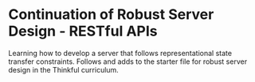 # Continuation of Robust Server Design - RESTful APIs

Learning how to develop a server that follows representational state transfer constraints. Follows and adds to the starter file for robust server design in the Thinkful curriculum.
